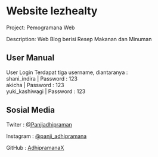 # Website lezhealty 
Project: Pemogramana Web

Description: Web Blog berisi Resep Makanan dan Minuman <br>

## User Manual
User Login
Terdapat tiga username, diantaranya : <br />
shani_indira        |       Password : 123 <br />
akicha              |       Password : 123 <br />
yuki_kashiwagi      |       Password : 123 <br />

## Sosial Media
Twiter : <a href="https://twitter.com/Panjiadhipraman">@Panjiadhipraman</a>

Instagram : <a href="https://www.instagram.com/panji_adhipramana/?hl=id">@panji_adhipramana</a>

GitHub : <a href="https://github.com/adhipramanax">AdhipramanaX</a>
